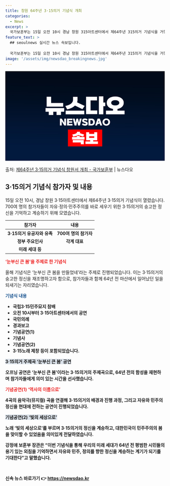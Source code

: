 ```yaml
---
title: 창원 64주년 3·15의거 기념식 개최
categories:
  - News
excerpt: >
  국가보훈부는 15일 오전 10시 경남 창원 315아트센터에서 제64주년 315의거 기념식을 거행해 자유정의민…
feature_text: >
  ## seoulnews 실시간 뉴스 속보입니다.

  국가보훈부는 15일 오전 10시 경남 창원 315아트센터에서 제64주년 315의거 기념식을 거행해 자유정의민…
image: '/assets/img/newsdao_breakingnews.jpg'
---
```


![뉴스다오 속보](/assets/img/newsdao_breakingnews.jpg)

<p>출처: <a href="https://newsdao.kr/3356" rel="dofollow">제64주년 3·15의거 기념식 창원서 개최 - 국가보훈부</a> | 뉴스다오</p>

<h2 data-ke-size="size26">3·15의거 기념식 참가자 및 내용</h2>
<p data-ke-size="size16">15일 오전 10시, 경남 창원 3·15아트센터에서 제64주년 3·15의거 기념식이 열렸습니다. 700여 명의 참가자들이 자유·정의·민주주의를 바로 세우기 위한 3·15의거의 숭고한 정신을 기억하고 계승하기 위해 모였습니다.</p>

<table>
  <thead>
    <tr>
      <th><b>참가자</b></th>
      <th><b>내용</b></th>
    </tr>
  </thead>
  <tbody>
    <tr>
      <td style="text-align: center; height: 17px;"><b>3·15의거 유공자와 유족</b></td>
      <td style="text-align: center; height: 17px;"><b>700여 명의 참가자</b></td>
    </tr>
    <tr>
      <td style="text-align: center; height: 17px;"><b>정부 주요인사</b></td>
      <td style="text-align: center; height: 17px;"><b>각계 대표</b></td>
    </tr>
    <tr>
      <td style="text-align: center; height: 17px;"><b>미래 세대 등</b></td>
      <td style="text-align: center; height: 17px;"><b></b></td>
    </tr>
  </tbody>
</table>
  
<b><span style="color: #ee2323;">‘눈부신 큰 봄’을 주제로 한 기념식</span></b>
<p data-ke-size="size16">올해 기념식은 ‘눈부신 큰 봄을 만들었네’라는 주제로 진행되었습니다. 이는 3·15의거의 숭고한 정신을 재조명하고자 함으로, 참가자들과 함께 64년 전 마산에서 일어났던 일을 되새기는 자리였습니다.</p>

<b><span style="color: #1a5490;">기념식 내용</span><b>
<ul>
  <li>국립3⋅15민주묘지 참배</li>
  <li>오전 10시부터 3·15아트센터에서의 공연</li>
  <li>국민의례</li>
  <li>경과보고</li>
  <li>기념공연(1)</li>
  <li>기념사</li>
  <li>기념공연(2)</li>
  <li>3·15노래 제창 등이 포함되었습니다.</li>
</ul>

<b><span style="background-color: #21538527;">3·15의거 주제곡 ‘눈부신 큰 봄’ 공연</span></b>
<p data-ke-size="size16">오프닝 공연은 ‘눈부신 큰 봄’이라는 3·15의거의 주제곡으로, 64년 전의 함성을 재현하며 참가자들에게 의미 있는 시간을 선사했습니다.</p>

<b><span style="color: #ee2323;">기념공연(1) ‘역사의 이름으로’</span></b>
<p data-ke-size="size16">4곡의 음악극(뮤지컬) 곡을 연결해 3·15의거의 배경과 진행 과정, 그리고 자유와 민주의 정신을 현대에 전하는 공연이 진행되었습니다.</p>

<b><span style="background-color: #21538527;">기념공연(2) ‘빛의 세상으로’</span></b>
<p data-ke-size="size16">노래 ‘빛의 세상으로’를 부르며 3·15의거의 정신을 계승하고, 대한민국이 민주주의의 봄을 맞이할 수 있었음을 의미있게 전달하였습니다.</p>

<p data-ke-size="size16">강정애 보훈부 장관은 “이번 기념식을 통해 우리의 미래 세대가 64년 전 평범한 시민들의 용기 있는 외침을 기억하면서 자유와 민주, 정의를 향한 정신을 계승하는 계기가 되기를 기대한다”고 말했습니다.</p>
<p data-ke-size="size16">&nbsp;</p> 

신속 뉴스 바로가기 👉 <a href="https://newsdao.kr" rel="dofollow">https://newsdao.kr</a>



